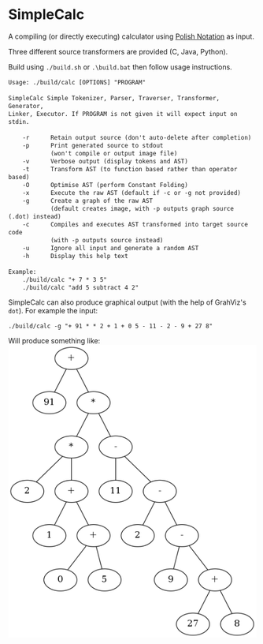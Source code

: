 SimpleCalc
========

A compiling (or directly executing) calculator using [Polish Notation](https://en.wikipedia.org/wiki/Polish_notation) as input.

Three different source transformers are provided (C, Java, Python).

Build using `./build.sh` or `.\build.bat` then follow usage instructions.

    Usage: ./build/calc [OPTIONS] "PROGRAM"

    SimpleCalc Simple Tokenizer, Parser, Traverser, Transformer, Generator,
    Linker, Executor. If PROGRAM is not given it will expect input on stdin.

        -r      Retain output source (don't auto-delete after completion)
        -p      Print generated source to stdout
                (won't compile or output image file)
        -v      Verbose output (display tokens and AST)
        -t      Transform AST (to function based rather than operator based)
        -O      Optimise AST (perform Constant Folding)
        -x      Execute the raw AST (default if -c or -g not provided)
        -g      Create a graph of the raw AST
                (default creates image, with -p outputs graph source (.dot) instead)
        -c      Compiles and executes AST transformed into target source code
                (with -p outputs source instead)
        -u      Ignore all input and generate a random AST
        -h      Display this help text

    Example:
        ./build/calc "+ 7 * 3 5"
        ./build/calc "add 5 subtract 4 2"

SimpleCalc can also produce graphical output (with the help of GrahViz's `dot`). For example the input:

    ./build/calc -g "+ 91 * * 2 + 1 + 0 5 - 11 - 2 - 9 + 27 8"

Will produce something like:
![Sample Graphical Output](./sample.png)
